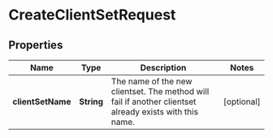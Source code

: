 

# CreateClientSetRequest


## Properties

| Name | Type | Description | Notes |
|------------ | ------------- | ------------- | -------------|
|**clientSetName** | **String** | The name of the new clientset. The method will fail if another clientset already exists with this name. |  [optional] |



